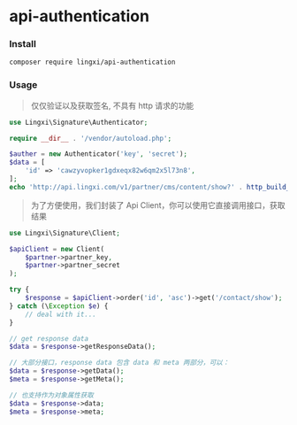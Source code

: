 # api-authentication

### Install

```bash
composer require lingxi/api-authentication
```

### Usage

> 仅仅验证以及获取签名, 不具有 http 请求的功能

```php
use Lingxi\Signature\Authenticator;

require __dir__ . '/vendor/autoload.php';

$auther = new Authenticator('key', 'secret');
$data = [
    'id' => 'cawzyvopker1gdxeqx82w6qm2x5l73n8',
];
echo 'http://api.lingxi.com/v1/partner/cms/content/show?' . http_build_query($auther->getAuthParams($data)) . PHP_EOL;
```

> 为了方便使用，我们封装了 Api Client，你可以使用它直接调用接口，获取结果

```php
use Lingxi\Signature\Client;

$apiClient = new Client(
    $partner->partner_key,
    $partner->partner_secret
);

try {
    $response = $apiClient->order('id', 'asc')->get('/contact/show');
} catch (\Exception $e) {
    // deal with it...
}

// get response data
$data = $response->getResponseData();

// 大部分接口，response data 包含 data 和 meta 两部分，可以：
$data = $response->getData();
$meta = $response->getMeta();

// 也支持作为对象属性获取
$data = $response->data;
$meta = $response->meta;
```

